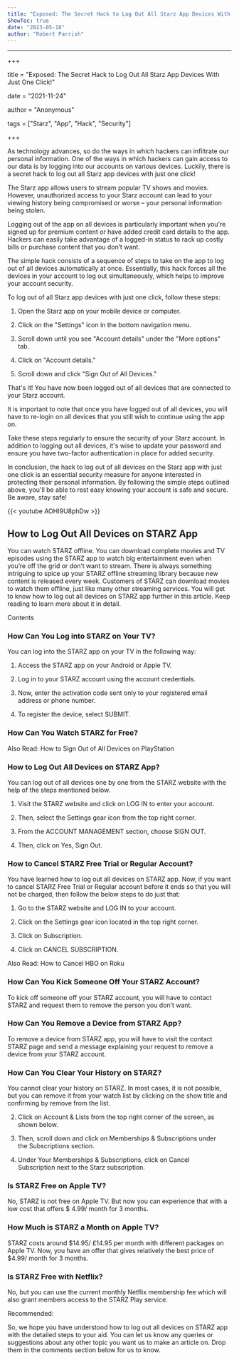 ```yaml
---
title: "Exposed: The Secret Hack to Log Out All Starz App Devices With Just One Click!"
ShowToc: true 
date: "2023-05-18"
author: "Robert Parrish"
---
```

*****
+++ 


title = "Exposed: The Secret Hack to Log Out All Starz App Devices With Just One Click!" 

date = "2021-11-24" 

author = "Anonymous" 

tags = ["Starz", "App", "Hack", "Security"] 

+++ 

As technology advances, so do the ways in which hackers can infiltrate our personal information. One of the ways in which hackers can gain access to our data is by logging into our accounts on various devices. Luckily, there is a secret hack to log out all Starz app devices with just one click!

The Starz app allows users to stream popular TV shows and movies. However, unauthorized access to your Starz account can lead to your viewing history being compromised or worse – your personal information being stolen. 

Logging out of the app on all devices is particularly important when you're signed up for premium content or have added credit card details to the app. Hackers can easily take advantage of a logged-in status to rack up costly bills or purchase content that you don’t want.

The simple hack consists of a sequence of steps to take on the app to log out of all devices automatically at once. Essentially, this hack forces all the devices in your account to log out simultaneously, which helps to improve your account security.

To log out of all Starz app devices with just one click, follow these steps: 

1. Open the Starz app on your mobile device or computer. 

2. Click on the "Settings" icon in the bottom navigation menu.

3. Scroll down until you see "Account details" under the "More options" tab.

4. Click on "Account details."

5. Scroll down and click "Sign Out of All Devices."

That's it! You have now been logged out of all devices that are connected to your Starz account. 

It is important to note that once you have logged out of all devices, you will have to re-login on all devices that you still wish to continue using the app on. 

Take these steps regularly to ensure the security of your Starz account. In addition to logging out all devices, it's wise to update your password and ensure you have two-factor authentication in place for added security. 

In conclusion, the hack to log out of all devices on the Starz app with just one click is an essential security measure for anyone interested in protecting their personal information. By following the simple steps outlined above, you'll be able to rest easy knowing your account is safe and secure. Be aware, stay safe!

{{< youtube AOHI9U8phDw >}} 




 
## How to Log Out All Devices on STARZ App
 
You can watch STARZ offline. You can download complete movies and TV episodes using the STARZ app to watch big entertainment even when you’re off the grid or don’t want to stream. There is always something intriguing to spice up your STARZ offline streaming library because new content is released every week. Customers of STARZ can download movies to watch them offline, just like many other streaming services. You will get to know how to log out all devices on STARZ app further in this article. Keep reading to learn more about it in detail.
 
Contents
 
### How Can You Log into STARZ on Your TV?
 
You can log into the STARZ app on your TV in the following way:
 
1. Access the STARZ app on your Android or Apple TV.
 
2. Log in to your STARZ account using the account credentials.
 
3. Now, enter the activation code sent only to your registered email address or phone number.
 
4. To register the device, select SUBMIT.
 
### How Can You Watch STARZ for Free?
 
Also Read: How to Sign Out of All Devices on PlayStation
 
### How to Log Out All Devices on STARZ App?
 
You can log out of all devices one by one from the STARZ website with the help of the steps mentioned below.
 
1. Visit the STARZ website and click on LOG IN to enter your account.
 
2. Then, select the Settings gear icon from the top right corner.
 
3. From the ACCOUNT MANAGEMENT section, choose SIGN OUT.
 
4. Then, click on Yes, Sign Out.
 
### How to Cancel STARZ Free Trial or Regular Account?
 
You have learned how to log out all devices on STARZ app. Now, if you want to cancel STARZ Free Trial or Regular account before it ends so that you will not be charged, then follow the below steps to do just that:
 
1. Go to the STARZ website and LOG IN to your account.
 
2. Click on the Settings gear icon located in the top right corner.
 
3. Click on Subscription.
 
4. Click on CANCEL SUBSCRIPTION.
 
Also Read: How to Cancel HBO on Roku
 
### How Can You Kick Someone Off Your STARZ Account?
 
To kick off someone off your STARZ account, you will have to contact STARZ and request them to remove the person you don’t want.
 
### How Can You Remove a Device from STARZ App?
 
To remove a device from STARZ app, you will have to visit the contact STARZ page and send a message explaining your request to remove a device from your STARZ account.
 
### How Can You Clear Your History on STARZ?
 
You cannot clear your history on STARZ. In most cases, it is not possible, but you can remove it from your watch list by clicking on the show title and confirming by remove from the list.
 
2. Click on Account & Lists from the top right corner of the screen, as shown below.
 
3. Then, scroll down and click on Memberships & Subscriptions under the Subscriptions section.
 
4. Under Your Memberships & Subscriptions, click on Cancel Subscription next to the Starz subscription.
 
### Is STARZ Free on Apple TV?
 
No, STARZ is not free on Apple TV. But now you can experience that with a low cost that offers $ 4.99/ month for 3 months.
 
### How Much is STARZ a Month on Apple TV?
 
STARZ costs around $14.95/ £14.95 per month with different packages on Apple TV. Now, you have an offer that gives relatively the best price of $4.99/ month for 3 months.
 
### Is STARZ Free with Netflix?
 
No, but you can use the current monthly Netflix membership fee which will also grant members access to the STARZ Play service.
 
Recommended:
 
So, we hope you have understood how to log out all devices on STARZ app with the detailed steps to your aid. You can let us know any queries or suggestions about any other topic you want us to make an article on. Drop them in the comments section below for us to know.




